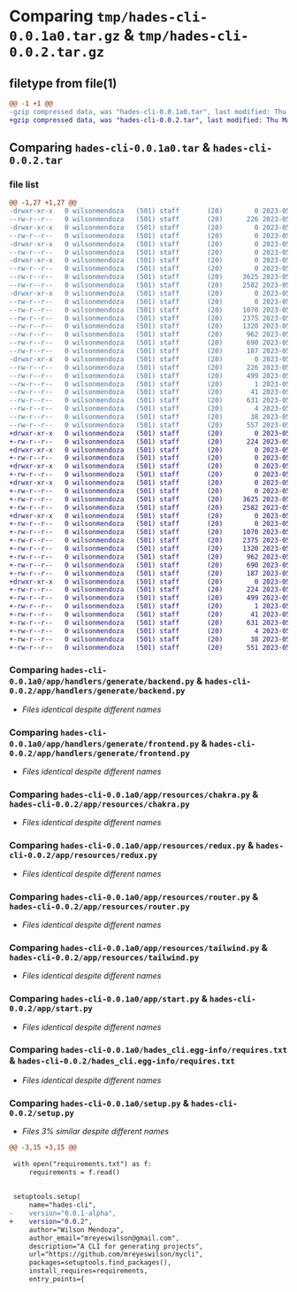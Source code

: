 # Comparing `tmp/hades-cli-0.0.1a0.tar.gz` & `tmp/hades-cli-0.0.2.tar.gz`

## filetype from file(1)

```diff
@@ -1 +1 @@
-gzip compressed data, was "hades-cli-0.0.1a0.tar", last modified: Thu May 25 22:49:30 2023, max compression
+gzip compressed data, was "hades-cli-0.0.2.tar", last modified: Thu May 25 22:50:22 2023, max compression
```

## Comparing `hades-cli-0.0.1a0.tar` & `hades-cli-0.0.2.tar`

### file list

```diff
@@ -1,27 +1,27 @@
-drwxr-xr-x   0 wilsonmendoza   (501) staff       (20)        0 2023-05-25 22:49:30.435654 hades-cli-0.0.1a0/
--rw-r--r--   0 wilsonmendoza   (501) staff       (20)      226 2023-05-25 22:49:30.435477 hades-cli-0.0.1a0/PKG-INFO
-drwxr-xr-x   0 wilsonmendoza   (501) staff       (20)        0 2023-05-25 22:49:30.431274 hades-cli-0.0.1a0/app/
--rw-r--r--   0 wilsonmendoza   (501) staff       (20)        0 2023-05-25 16:39:04.000000 hades-cli-0.0.1a0/app/__init__.py
-drwxr-xr-x   0 wilsonmendoza   (501) staff       (20)        0 2023-05-25 22:49:30.431650 hades-cli-0.0.1a0/app/handlers/
--rw-r--r--   0 wilsonmendoza   (501) staff       (20)        0 2023-05-25 17:01:12.000000 hades-cli-0.0.1a0/app/handlers/__init__.py
-drwxr-xr-x   0 wilsonmendoza   (501) staff       (20)        0 2023-05-25 22:49:30.432355 hades-cli-0.0.1a0/app/handlers/generate/
--rw-r--r--   0 wilsonmendoza   (501) staff       (20)        0 2023-05-25 16:39:27.000000 hades-cli-0.0.1a0/app/handlers/generate/__init__.py
--rw-r--r--   0 wilsonmendoza   (501) staff       (20)     3625 2023-05-25 22:23:14.000000 hades-cli-0.0.1a0/app/handlers/generate/backend.py
--rw-r--r--   0 wilsonmendoza   (501) staff       (20)     2582 2023-05-25 22:13:57.000000 hades-cli-0.0.1a0/app/handlers/generate/frontend.py
-drwxr-xr-x   0 wilsonmendoza   (501) staff       (20)        0 2023-05-25 22:49:30.434010 hades-cli-0.0.1a0/app/resources/
--rw-r--r--   0 wilsonmendoza   (501) staff       (20)        0 2023-05-25 22:12:35.000000 hades-cli-0.0.1a0/app/resources/__init__.py
--rw-r--r--   0 wilsonmendoza   (501) staff       (20)     1070 2023-05-25 22:04:01.000000 hades-cli-0.0.1a0/app/resources/chakra.py
--rw-r--r--   0 wilsonmendoza   (501) staff       (20)     2375 2023-05-25 22:01:56.000000 hades-cli-0.0.1a0/app/resources/redux.py
--rw-r--r--   0 wilsonmendoza   (501) staff       (20)     1320 2023-05-25 22:19:18.000000 hades-cli-0.0.1a0/app/resources/router.py
--rw-r--r--   0 wilsonmendoza   (501) staff       (20)      962 2023-05-25 21:49:31.000000 hades-cli-0.0.1a0/app/resources/tailwind.py
--rw-r--r--   0 wilsonmendoza   (501) staff       (20)      690 2023-05-25 22:33:50.000000 hades-cli-0.0.1a0/app/start.py
--rw-r--r--   0 wilsonmendoza   (501) staff       (20)      187 2023-05-25 16:09:20.000000 hades-cli-0.0.1a0/app/utils.py
-drwxr-xr-x   0 wilsonmendoza   (501) staff       (20)        0 2023-05-25 22:49:30.435206 hades-cli-0.0.1a0/hades_cli.egg-info/
--rw-r--r--   0 wilsonmendoza   (501) staff       (20)      226 2023-05-25 22:49:30.000000 hades-cli-0.0.1a0/hades_cli.egg-info/PKG-INFO
--rw-r--r--   0 wilsonmendoza   (501) staff       (20)      499 2023-05-25 22:49:30.000000 hades-cli-0.0.1a0/hades_cli.egg-info/SOURCES.txt
--rw-r--r--   0 wilsonmendoza   (501) staff       (20)        1 2023-05-25 22:49:30.000000 hades-cli-0.0.1a0/hades_cli.egg-info/dependency_links.txt
--rw-r--r--   0 wilsonmendoza   (501) staff       (20)       41 2023-05-25 22:49:30.000000 hades-cli-0.0.1a0/hades_cli.egg-info/entry_points.txt
--rw-r--r--   0 wilsonmendoza   (501) staff       (20)      631 2023-05-25 22:49:30.000000 hades-cli-0.0.1a0/hades_cli.egg-info/requires.txt
--rw-r--r--   0 wilsonmendoza   (501) staff       (20)        4 2023-05-25 22:49:30.000000 hades-cli-0.0.1a0/hades_cli.egg-info/top_level.txt
--rw-r--r--   0 wilsonmendoza   (501) staff       (20)       38 2023-05-25 22:49:30.435731 hades-cli-0.0.1a0/setup.cfg
--rw-r--r--   0 wilsonmendoza   (501) staff       (20)      557 2023-05-25 22:49:25.000000 hades-cli-0.0.1a0/setup.py
+drwxr-xr-x   0 wilsonmendoza   (501) staff       (20)        0 2023-05-25 22:50:22.444387 hades-cli-0.0.2/
+-rw-r--r--   0 wilsonmendoza   (501) staff       (20)      224 2023-05-25 22:50:22.444229 hades-cli-0.0.2/PKG-INFO
+drwxr-xr-x   0 wilsonmendoza   (501) staff       (20)        0 2023-05-25 22:50:22.439643 hades-cli-0.0.2/app/
+-rw-r--r--   0 wilsonmendoza   (501) staff       (20)        0 2023-05-25 16:39:04.000000 hades-cli-0.0.2/app/__init__.py
+drwxr-xr-x   0 wilsonmendoza   (501) staff       (20)        0 2023-05-25 22:50:22.440079 hades-cli-0.0.2/app/handlers/
+-rw-r--r--   0 wilsonmendoza   (501) staff       (20)        0 2023-05-25 17:01:12.000000 hades-cli-0.0.2/app/handlers/__init__.py
+drwxr-xr-x   0 wilsonmendoza   (501) staff       (20)        0 2023-05-25 22:50:22.440770 hades-cli-0.0.2/app/handlers/generate/
+-rw-r--r--   0 wilsonmendoza   (501) staff       (20)        0 2023-05-25 16:39:27.000000 hades-cli-0.0.2/app/handlers/generate/__init__.py
+-rw-r--r--   0 wilsonmendoza   (501) staff       (20)     3625 2023-05-25 22:23:14.000000 hades-cli-0.0.2/app/handlers/generate/backend.py
+-rw-r--r--   0 wilsonmendoza   (501) staff       (20)     2582 2023-05-25 22:13:57.000000 hades-cli-0.0.2/app/handlers/generate/frontend.py
+drwxr-xr-x   0 wilsonmendoza   (501) staff       (20)        0 2023-05-25 22:50:22.442524 hades-cli-0.0.2/app/resources/
+-rw-r--r--   0 wilsonmendoza   (501) staff       (20)        0 2023-05-25 22:12:35.000000 hades-cli-0.0.2/app/resources/__init__.py
+-rw-r--r--   0 wilsonmendoza   (501) staff       (20)     1070 2023-05-25 22:04:01.000000 hades-cli-0.0.2/app/resources/chakra.py
+-rw-r--r--   0 wilsonmendoza   (501) staff       (20)     2375 2023-05-25 22:01:56.000000 hades-cli-0.0.2/app/resources/redux.py
+-rw-r--r--   0 wilsonmendoza   (501) staff       (20)     1320 2023-05-25 22:19:18.000000 hades-cli-0.0.2/app/resources/router.py
+-rw-r--r--   0 wilsonmendoza   (501) staff       (20)      962 2023-05-25 21:49:31.000000 hades-cli-0.0.2/app/resources/tailwind.py
+-rw-r--r--   0 wilsonmendoza   (501) staff       (20)      690 2023-05-25 22:33:50.000000 hades-cli-0.0.2/app/start.py
+-rw-r--r--   0 wilsonmendoza   (501) staff       (20)      187 2023-05-25 16:09:20.000000 hades-cli-0.0.2/app/utils.py
+drwxr-xr-x   0 wilsonmendoza   (501) staff       (20)        0 2023-05-25 22:50:22.443977 hades-cli-0.0.2/hades_cli.egg-info/
+-rw-r--r--   0 wilsonmendoza   (501) staff       (20)      224 2023-05-25 22:50:22.000000 hades-cli-0.0.2/hades_cli.egg-info/PKG-INFO
+-rw-r--r--   0 wilsonmendoza   (501) staff       (20)      499 2023-05-25 22:50:22.000000 hades-cli-0.0.2/hades_cli.egg-info/SOURCES.txt
+-rw-r--r--   0 wilsonmendoza   (501) staff       (20)        1 2023-05-25 22:50:22.000000 hades-cli-0.0.2/hades_cli.egg-info/dependency_links.txt
+-rw-r--r--   0 wilsonmendoza   (501) staff       (20)       41 2023-05-25 22:50:22.000000 hades-cli-0.0.2/hades_cli.egg-info/entry_points.txt
+-rw-r--r--   0 wilsonmendoza   (501) staff       (20)      631 2023-05-25 22:50:22.000000 hades-cli-0.0.2/hades_cli.egg-info/requires.txt
+-rw-r--r--   0 wilsonmendoza   (501) staff       (20)        4 2023-05-25 22:50:22.000000 hades-cli-0.0.2/hades_cli.egg-info/top_level.txt
+-rw-r--r--   0 wilsonmendoza   (501) staff       (20)       38 2023-05-25 22:50:22.444440 hades-cli-0.0.2/setup.cfg
+-rw-r--r--   0 wilsonmendoza   (501) staff       (20)      551 2023-05-25 22:50:20.000000 hades-cli-0.0.2/setup.py
```

### Comparing `hades-cli-0.0.1a0/app/handlers/generate/backend.py` & `hades-cli-0.0.2/app/handlers/generate/backend.py`

 * *Files identical despite different names*

### Comparing `hades-cli-0.0.1a0/app/handlers/generate/frontend.py` & `hades-cli-0.0.2/app/handlers/generate/frontend.py`

 * *Files identical despite different names*

### Comparing `hades-cli-0.0.1a0/app/resources/chakra.py` & `hades-cli-0.0.2/app/resources/chakra.py`

 * *Files identical despite different names*

### Comparing `hades-cli-0.0.1a0/app/resources/redux.py` & `hades-cli-0.0.2/app/resources/redux.py`

 * *Files identical despite different names*

### Comparing `hades-cli-0.0.1a0/app/resources/router.py` & `hades-cli-0.0.2/app/resources/router.py`

 * *Files identical despite different names*

### Comparing `hades-cli-0.0.1a0/app/resources/tailwind.py` & `hades-cli-0.0.2/app/resources/tailwind.py`

 * *Files identical despite different names*

### Comparing `hades-cli-0.0.1a0/app/start.py` & `hades-cli-0.0.2/app/start.py`

 * *Files identical despite different names*

### Comparing `hades-cli-0.0.1a0/hades_cli.egg-info/requires.txt` & `hades-cli-0.0.2/hades_cli.egg-info/requires.txt`

 * *Files identical despite different names*

### Comparing `hades-cli-0.0.1a0/setup.py` & `hades-cli-0.0.2/setup.py`

 * *Files 3% similar despite different names*

```diff
@@ -3,15 +3,15 @@
 
 with open("requirements.txt") as f:
     requirements = f.read()
 
 
 setuptools.setup(
     name="hades-cli",
-    version="0.0.1-alpha",
+    version="0.0.2",
     author="Wilson Mendoza",
     author_email="mreyeswilson@gmail.com",
     description="A CLI for generating projects",
     url="https://github.com/mreyeswilson/mycli",
     packages=setuptools.find_packages(),
     install_requires=requirements,
     entry_points={
```

